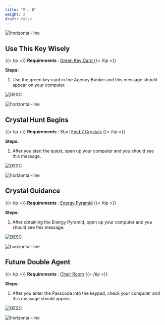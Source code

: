 ```yaml
---
title: "Mr. B"
weight: 2
draft: false
---
```



![horizontal-line](/images/green-line.png)

## Use This Key Wisely

{{< tip >}}
**Requirements** : [Green Key Card ](/lore/special_tools/#green-key-card)
{{< /tip >}}

**Steps:**

1. Use the green key card in the Agency Bunker and this message should appear on your computer.


![DESC](/images/bh/green_card_comp_message.png) 


![horizontal-line](/images/green-line.png)

## Crystal Hunt Begins

{{< tip >}}
**Requirements** : Start [Find 7 Crystals](/lore/quests/#find-7-crystals)
{{< /tip >}}

**Steps:**

1. After you start the quest, open up your computer and you should see this message.


![DESC](/images/bh/7_crystals_comp_message.jpg) 


![horizontal-line](/images/green-line.png)

## Crystal Guidance

{{< tip >}}
**Requirements** : [Energy Pyramid](/lore/special_tools/#energy-pyramid)
{{< /tip >}}

**Steps:**

1. After obtaining the Energy Pyramid, open up your computer and you should see this message.


![DESC](/images/bh/crystal_guidance_comp_message.jpg) 


![horizontal-line](/images/green-line.png)

## Future Double Agent

{{< tip >}}
**Requirements** : [Chair Room](/lore/quests/#chair-room)
{{< /tip >}}

**Steps:**

1. After you enter the Passcode into the keypad, check your computer and this message should appear.


![DESC](/images/bh/future_double_agent_comp_message.jpg) 


![horizontal-line](/images/green-line.png)